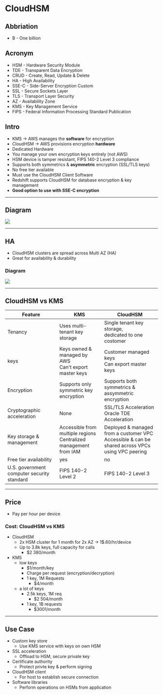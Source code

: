 # CloudHSM

## Abbriation
* B - One billion

## Acronym
* HSM - Hardware Security Module
* TDE - Transparent Data Encryption
* CRUD - Create, Read, Update & Delete 
* HA - High Availability
* SSE-C - Side-Server Encryption Custom
* SSL - Secure Sockets Layer
* TLS - Transport Layer Security
* AZ - Availability Zone
* KMS - Key Management Service
* FIPS - Federal Information Processing Standard Publication

## Intro
* KMS -> AWS manages the **software** for encryption
* CloudHSM -> AWS provisions encryption **hardware**
* Dedicated Hardware
* You manage your own encryption keys entirely (not AWS)
* HSM device is tamper resistant, FIPS 140-2 Level 3 compliance
* Supports both symmetrics & **asymmetric** encryption (SSL/TLS keys)
* No free tier available
* Must use the CloudHSM Client Software
* Redshift supports CloudHSM for database encryption & key management
* **Good option to use with SSE-C encryption**

---

## Diagram
[<img src="https://i.imgur.com/Ecrcnr5.png">](https://i.imgur.com/Ecrcnr5.png)

---

## HA
* CloudHSM clusters are spread across Multi AZ (HA)
* Great for availability & durability

### Diagram
[<img src="https://i.imgur.com/DThS1Wl.png">](https://i.imgur.com/DThS1Wl.png)

---

## CloudHSM vs KMS
| Feature                    | KMS                                                                 | CloudHSM                                                                                           |
| -------------------------- | ------------------------------------------------------------------- | -------------------------------------------------------------------------------------------------- |
| Tenancy                    | Uses multi-tenant key storage                                       | Single tenant key storage,<br>dedicated to one costomer                                            |
| keys                       | Keys owned & managed by AWS<br>Can't export master keys                                         | Customer managed keys<br>Can export master keys                                                                              |
| Encryption                 | Supports only symmetric key<br>encryption                           | Supports both symmetrics &<br>assymmetric encryption                                               |
| Cryptographic acceleration | None                                                                | SSL/TLS Acceleration<br>Oracle TDE Acceleration                                                    |
| Key storage & management   | Accessible from multiple regions<br>Centralized management from IAM | Deployed & managed from a customer VPC<br>Accessible & can be shared across VPCs using VPC peering |
| Free tier availability     | yes                                                                 | no                                                                                                 |
| U.S. government computer security standard | FIPS 140-2 Level 2 | FIPS 140-2 Level 3 |
---

## Price
* Pay per hour per device

### Cost: CloudHSM vs KMS
* CloudHSM
  * 2x HSM cluster for 1 month for 2x AZ -> 1$.60/hr/device
  * Up to 3.8k keys, full capacity for calls
    * $2 380/month
* KMS
  * low keys
    * $1/month/key
    * Charge per request (encryption/decryption)
    * 1 key, 1M Requests
      * $4/month
  * a lot of keys
    * 2.5k keys, 1M req
      * $2 504/month
    * 1 key, 1B requests
      * $3001/month
    

---

## Use Case
* Custom key store
  * Use KMS service with keys on own HSM
* SSL acceleration
  * Offload to HSM, secure private key
* Certificate authority
  * Protect privte key & perform signing
* CloudHSM client
  * For host to establish secure connection
* Software libraries
  * Perform operations on HSMs from application

